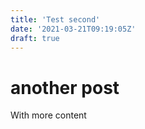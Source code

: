 ```yaml
---
title: 'Test second'
date: '2021-03-21T09:19:05Z'
draft: true
---
```


# another post

With more content
